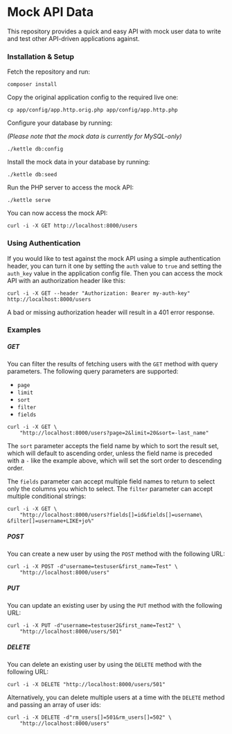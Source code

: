 # Mock API Data

This repository provides a quick and easy API with mock user data
to write and test other API-driven applications against.

### Installation & Setup

Fetch the repository and run:

```
composer install
```

Copy the original application config to the required live one:

```
cp app/config/app.http.orig.php app/config/app.http.php
``` 

Configure your database by running:

*(Please note that the mock data is currently for MySQL-only)*

```
./kettle db:config
```

Install the mock data in your database by running:

```
./kettle db:seed
```

Run the PHP server to access the mock API:

```
./kettle serve
```

You can now access the mock API:

```
curl -i -X GET http://localhost:8000/users
```

### Using Authentication

If you would like to test against the mock API using a simple
authentication header, you can turn it one by setting the `auth`
value to `true` and setting the `auth_key` value in the
application config file. Then you can access the mock API with
an authorization header like this:

```
curl -i -X GET --header "Authorization: Bearer my-auth-key" http://localhost:8000/users
```

A bad or missing authorization header will result in a 401 error response.

### Examples

##### GET

You can filter the results of fetching users with the `GET` method
with query parameters. The following query parameters are supported:

 - `page`
 - `limit`
 - `sort`
 - `filter`
 - `fields`

```
curl -i -X GET \
    "http://localhost:8000/users?page=2&limit=20&sort=-last_name"
```

The `sort` parameter accepts the field name by which to sort the
result set, which will default to ascending order, unless the field
name is preceded with a `-` like the example above, which will set
the sort order to descending order.

The `fields` parameter can accept multiple field names to return
to select only the columns you which to select. The `filter`
parameter can accept multiple conditional strings:

```
curl -i -X GET \
    "http://localhost:8000/users?fields[]=id&fields[]=username\
&filter[]=username+LIKE+jo%"
```

##### POST

You can create a new user by using the `POST` method with the
following URL:

```
curl -i -X POST -d"username=testuser&first_name=Test" \
    "http://localhost:8000/users"
```

##### PUT

You can update an existing user by using the `PUT` method with
the following URL:

```
curl -i -X PUT -d"username=testuser2&first_name=Test2" \
    "http://localhost:8000/users/501"
```

##### DELETE

You can delete an existing user by using the `DELETE` method
with the following URL:

```
curl -i -X DELETE "http://localhost:8000/users/501"
```

Alternatively, you can delete multiple users at a time with
the `DELETE` method and passing an array of user ids:

```
curl -i -X DELETE -d"rm_users[]=501&rm_users[]=502" \
    "http://localhost:8000/users"
```
